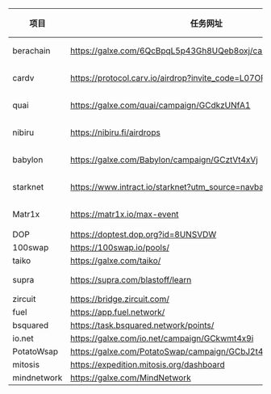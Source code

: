 | 项目     | 任务网址      | 官方推特或者其余相关地址 | 融资情况 |
|----------|----------|----------|---------|
|   berachain   |   https://galxe.com/6QcBpqL5p43Gh8UQeb8oxj/campaign/GCohYt4gsX   |   https://twitter.com/berachain|千万级别   |
|   cardv   |   https://protocol.carv.io/airdrop?invite_code=L07OFF   |   https://twitter.com/carv_official   |百万级别|
|   quai    |   https://galxe.com/quai/campaign/GCdkzUNfA1| https://twitter.com/QuaiNetwork|百万级别|
|   nibiru  |https://nibiru.fi/airdrops| https://twitter.com/NibiruChain|百万级别|
|   babylon |https://galxe.com/Babylon/campaign/GCztVt4xVj| https://twitter.com/babylon_chain|百万级别|
|starknet |https://www.intract.io/starknet?utm_source=navbar|https://twitter.com/Starknet|亿美元|
|Matr1x| https://matr1x.io/max-event | https://twitter.com/Matr1xOfficial|不清楚|
|DOP|https://doptest.dop.org?id=8UNSVDW|https://twitter.com/dop_org|
|100swap |https://100swap.io/pools/|https://testnet.inbrc.org/|
|taiko|https://galxe.com/taiko/|https://twitter.com/taikoxyz
|supra|https://supra.com/blastoff/learn||2000万刀|
|zircuit|https://bridge.zircuit.com/
|fuel|https://app.fuel.network/ |
|bsquared|https://task.bsquared.network/points/|
|io.net|https://galxe.com/io.net/campaign/GCkwmt4x9i
|PotatoWsap|https://galxe.com/PotatoSwap/campaign/GCbJ2t4fqP|
|mitosis|https://expedition.mitosis.org/dashboard|
|mindnetwork|https://galxe.com/MindNetwork|





